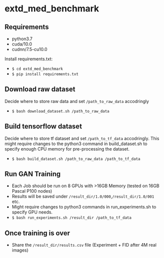 # extd_med_benchmark

## Requirements 

- python3.7
- cuda/10.0
- cudnn/7.5-cu10.0

Install requirements.txt:

- `$ cd extd_med_benchmark`
- `$ pip install requirements.txt`

## Download raw dataset
Decide where to store raw data and set `/path_to_raw_data` accodringly 
- `$ bash download_dataset.sh /path_to_raw_data`

## Build tensorflow dataset
Decide where to store tf dataset and set `/path_to_tf_data` accodringly. This might require changes to the python3 command in build_dataset.sh to specify enough CPU memory for pre-processing the dataset. 
- `$ bash build_dataset.sh /path_to_raw_data /path_to_tf_data`

## Run GAN Training

- Each Job should be run on 8 GPUs with >16GB Memory (tested on 16GB Pascal P100 nodes)
- Results will be saved under `/result_dir/1.0/000`,`/result_dir/1.0/001` etc. 
- Might require changes to python3 commands in run_experiments.sh to specify GPU needs.
- `$ bash run_experiments.sh /result_dir /path_to_tf_data`


## Once training is over 
- Share the `/result_dir/results.csv` file (Experiment + FID after 4M real images) 
